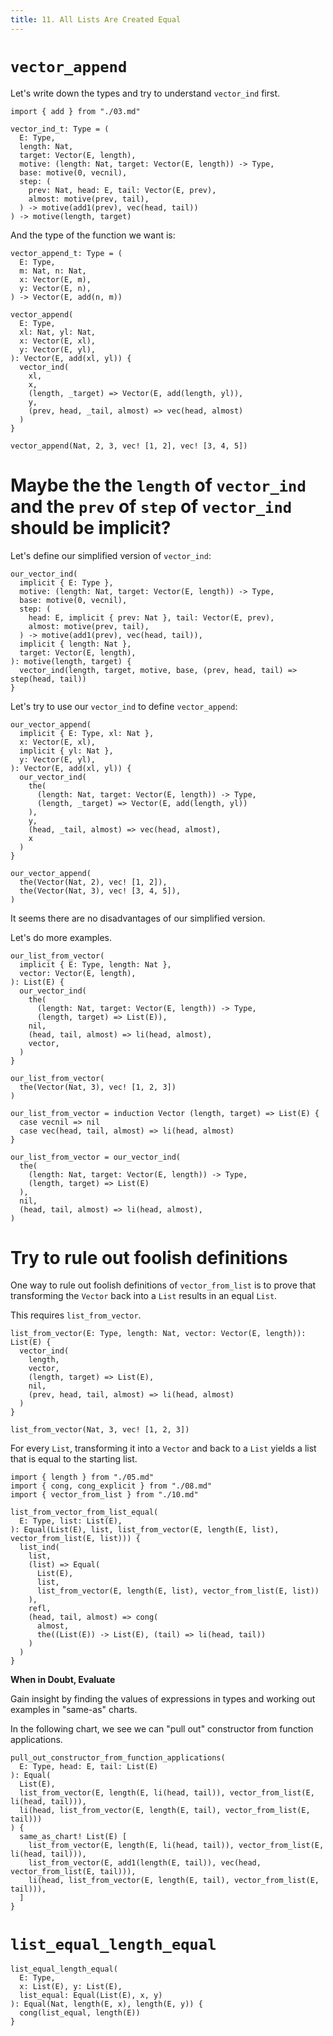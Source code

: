 ```yaml
---
title: 11. All Lists Are Created Equal
---
```


# `vector_append`

Let's write down the types and try to understand `vector_ind` first.

``` cicada
import { add } from "./03.md"

vector_ind_t: Type = (
  E: Type,
  length: Nat,
  target: Vector(E, length),
  motive: (length: Nat, target: Vector(E, length)) -> Type,
  base: motive(0, vecnil),
  step: (
    prev: Nat, head: E, tail: Vector(E, prev),
    almost: motive(prev, tail),
  ) -> motive(add1(prev), vec(head, tail))
) -> motive(length, target)
```

And the type of the function we want is:

``` cicada
vector_append_t: Type = (
  E: Type,
  m: Nat, n: Nat,
  x: Vector(E, m),
  y: Vector(E, n),
) -> Vector(E, add(n, m))
```

``` cicada
vector_append(
  E: Type,
  xl: Nat, yl: Nat,
  x: Vector(E, xl),
  y: Vector(E, yl),
): Vector(E, add(xl, yl)) {
  vector_ind(
    xl,
    x,
    (length, _target) => Vector(E, add(length, yl)),
    y,
    (prev, head, _tail, almost) => vec(head, almost)
  )
}

vector_append(Nat, 2, 3, vec! [1, 2], vec! [3, 4, 5])
```

# Maybe the the `length` of `vector_ind` and the `prev` of `step` of `vector_ind` should be implicit?

Let's define our simplified version of `vector_ind`:

``` cicada
our_vector_ind(
  implicit { E: Type },
  motive: (length: Nat, target: Vector(E, length)) -> Type,
  base: motive(0, vecnil),
  step: (
    head: E, implicit { prev: Nat }, tail: Vector(E, prev),
    almost: motive(prev, tail),
  ) -> motive(add1(prev), vec(head, tail)),
  implicit { length: Nat },
  target: Vector(E, length),
): motive(length, target) {
  vector_ind(length, target, motive, base, (prev, head, tail) => step(head, tail))
}
```

Let's try to use our `vector_ind` to define `vector_append`:

``` cicada
our_vector_append(
  implicit { E: Type, xl: Nat },
  x: Vector(E, xl),
  implicit { yl: Nat },
  y: Vector(E, yl),
): Vector(E, add(xl, yl)) {
  our_vector_ind(
    the(
      (length: Nat, target: Vector(E, length)) -> Type,
      (length, _target) => Vector(E, add(length, yl))
    ),
    y,
    (head, _tail, almost) => vec(head, almost),
    x
  )
}

our_vector_append(
  the(Vector(Nat, 2), vec! [1, 2]),
  the(Vector(Nat, 3), vec! [3, 4, 5]),
)
```

It seems there are no disadvantages of our simplified version.

Let's do more examples.

``` cicada
our_list_from_vector(
  implicit { E: Type, length: Nat },
  vector: Vector(E, length),
): List(E) {
  our_vector_ind(
    the(
      (length: Nat, target: Vector(E, length)) -> Type,
      (length, target) => List(E)),
    nil,
    (head, tail, almost) => li(head, almost),
    vector,
  )
}

our_list_from_vector(
  the(Vector(Nat, 3), vec! [1, 2, 3])
)
```

``` cicada wishful-thinking
our_list_from_vector = induction Vector (length, target) => List(E) {
  case vecnil => nil
  case vec(head, tail, almost) => li(head, almost)
}

our_list_from_vector = our_vector_ind(
  the(
    (length: Nat, target: Vector(E, length)) -> Type,
    (length, target) => List(E)
  ),
  nil,
  (head, tail, almost) => li(head, almost),
)
```

# Try to rule out foolish definitions

One way to rule out foolish definitions of `vector_from_list`
is to prove that transforming the `Vector` back into a `List`
results in an equal `List`.

This requires `list_from_vector`.

``` cicada
list_from_vector(E: Type, length: Nat, vector: Vector(E, length)): List(E) {
  vector_ind(
    length,
    vector,
    (length, target) => List(E),
    nil,
    (prev, head, tail, almost) => li(head, almost)
  )
}

list_from_vector(Nat, 3, vec! [1, 2, 3])
```

For every `List`, transforming it into a `Vector` and back to a `List`
yields a list that is equal to the starting list.

``` cicada
import { length } from "./05.md"
import { cong, cong_explicit } from "./08.md"
import { vector_from_list } from "./10.md"

list_from_vector_from_list_equal(
  E: Type, list: List(E),
): Equal(List(E), list, list_from_vector(E, length(E, list), vector_from_list(E, list))) {
  list_ind(
    list,
    (list) => Equal(
      List(E),
      list,
      list_from_vector(E, length(E, list), vector_from_list(E, list))
    ),
    refl,
    (head, tail, almost) => cong(
      almost,
      the((List(E)) -> List(E), (tail) => li(head, tail))
    )
  )
}
```

**When in Doubt, Evaluate**

Gain insight by finding the values of expressions in types
and working out examples in "same-as" charts.

In the following chart, we see we can "pull out" constructor from function applications.

``` cicada
pull_out_constructor_from_function_applications(
  E: Type, head: E, tail: List(E)
): Equal(
  List(E),
  list_from_vector(E, length(E, li(head, tail)), vector_from_list(E, li(head, tail))),
  li(head, list_from_vector(E, length(E, tail), vector_from_list(E, tail)))
) {
  same_as_chart! List(E) [
    list_from_vector(E, length(E, li(head, tail)), vector_from_list(E, li(head, tail))),
    list_from_vector(E, add1(length(E, tail)), vec(head, vector_from_list(E, tail))),
    li(head, list_from_vector(E, length(E, tail), vector_from_list(E, tail))),
  ]
}
```

# `list_equal_length_equal`

``` cicada
list_equal_length_equal(
  E: Type,
  x: List(E), y: List(E),
  list_equal: Equal(List(E), x, y)
): Equal(Nat, length(E, x), length(E, y)) {
  cong(list_equal, length(E))
}
```

